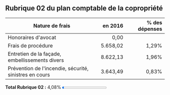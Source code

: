 ## Rubrique 02 du plan comptable de la copropriété 

| Nature de frais | en 2016 | % des dépenses |
| --- | ---: | ---:  |
| Honoraires d'avocat | 0,00 | &nbsp; |
| Frais de procédure | 5.658,02 | 1,29% |
| Entretien de la façade, embellissements divers | 8.622,13 | 1,96% |
| Prévention de l'incendie, sécurité, sinistres en cours | 3.643,49 | 0,83% |

**Total Rubrique 02 :** 4,08% <progress value="4.08" max="100">4,08 %</progress>